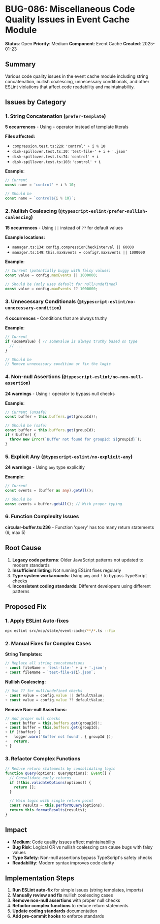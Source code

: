 # BUG-086: Miscellaneous Code Quality Issues in Event Cache Module

**Status**: Open
**Priority**: Medium
**Component**: Event Cache
**Created**: 2025-01-23

## Summary

Various code quality issues in the event cache module including string concatenation, nullish coalescing, unnecessary conditionals, and other ESLint violations that affect code readability and maintainability.

## Issues by Category

### 1. String Concatenation (`prefer-template`)
**5 occurrences** - Using `+` operator instead of template literals

**Files affected:**
- `compression.test.ts:229`: `'control' + i % 10`
- `disk-spillover.test.ts:30`: `'test-file-' + i + '.json'`
- `disk-spillover.test.ts:74`: `'control' + i`
- `disk-spillover.test.ts:103`: `'control' + i`

**Example:**
```typescript
// Current
const name = 'control' + i % 10;

// Should be
const name = `control${i % 10}`;
```

### 2. Nullish Coalescing (`@typescript-eslint/prefer-nullish-coalescing`)
**15 occurrences** - Using `||` instead of `??` for default values

**Example locations:**
- `manager.ts:134`: `config.compressionCheckInterval || 60000`
- `manager.ts:149`: `this.maxEvents = config?.maxEvents || 1000000`

**Example:**
```typescript
// Current (potentially buggy with falsy values)
const value = config.maxEvents || 1000000;

// Should be (only uses default for null/undefined)
const value = config.maxEvents ?? 1000000;
```

### 3. Unnecessary Conditionals (`@typescript-eslint/no-unnecessary-condition`)
**4 occurrences** - Conditions that are always truthy

**Example:**
```typescript
// Current
if (someValue) { // someValue is always truthy based on type
  // ...
}

// Should be
// Remove unnecessary condition or fix the logic
```

### 4. Non-null Assertions (`@typescript-eslint/no-non-null-assertion`)
**24 warnings** - Using `!` operator to bypass null checks

**Example:**
```typescript
// Current (unsafe)
const buffer = this.buffers.get(groupId)!;

// Should be (safe)
const buffer = this.buffers.get(groupId);
if (!buffer) {
  throw new Error(`Buffer not found for groupId: ${groupId}`);
}
```

### 5. Explicit Any (`@typescript-eslint/no-explicit-any`)
**24 warnings** - Using `any` type explicitly

**Example:**
```typescript
// Current
const events = (buffer as any).getAll();

// Should be
const events = buffer.getAll(); // With proper typing
```

### 6. Function Complexity Issues

**circular-buffer.ts:236** - Function 'query' has too many return statements (6, max 5)

## Root Cause

1. **Legacy code patterns**: Older JavaScript patterns not updated to modern standards
2. **Insufficient linting**: Not running ESLint fixes regularly
3. **Type system workarounds**: Using `any` and `!` to bypass TypeScript checks
4. **Inconsistent coding standards**: Different developers using different patterns

## Proposed Fix

### 1. Apply ESLint Auto-fixes
```bash
npx eslint src/mcp/state/event-cache/**/*.ts --fix
```

### 2. Manual Fixes for Complex Cases

**String Templates:**
```typescript
// Replace all string concatenations
- const fileName = 'test-file-' + i + '.json';
+ const fileName = `test-file-${i}.json`;
```

**Nullish Coalescing:**
```typescript
// Use ?? for null/undefined checks
- const value = config.value || defaultValue;
+ const value = config.value ?? defaultValue;
```

**Remove Non-null Assertions:**
```typescript
// Add proper null checks
- const buffer = this.buffers.get(groupId)!;
+ const buffer = this.buffers.get(groupId);
+ if (!buffer) {
+   logger.warn('Buffer not found', { groupId });
+   return;
+ }
```

### 3. Refactor Complex Functions
```typescript
// Reduce return statements by consolidating logic
function query(options: QueryOptions): Event[] {
  // Consolidate early returns
  if (!this.validateOptions(options)) {
    return [];
  }
  
  // Main logic with single return point
  const results = this.performQuery(options);
  return this.formatResults(results);
}
```

## Impact

- **Medium**: Code quality issues affect maintainability
- **Bug Risk**: Logical OR vs nullish coalescing can cause bugs with falsy values
- **Type Safety**: Non-null assertions bypass TypeScript's safety checks
- **Readability**: Modern syntax improves code clarity

## Implementation Steps

1. **Run ESLint auto-fix** for simple issues (string templates, imports)
2. **Manually review and fix** nullish coalescing cases
3. **Remove non-null assertions** with proper null checks
4. **Refactor complex functions** to reduce return statements
5. **Update coding standards** documentation
6. **Add pre-commit hooks** to enforce standards